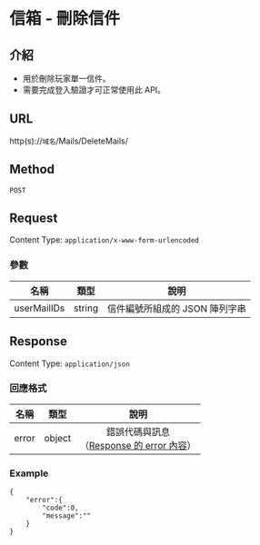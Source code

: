 # 信箱 - 刪除信件

## 介紹

- 用於刪除玩家單一信件。
- 需要完成登入驗證才可正常使用此 API。

## URL

http(s)://`域名`/Mails/DeleteMails/

## Method

`POST`

## Request

Content Type: `application/x-www-form-urlencoded`

### 參數
| 名稱 | 類型 | 說明 |
|:-:|:-:|:-:|
| userMailIDs | string | 信件編號所組成的 JSON 陣列字串  |

## Response

Content Type: `application/json`

### 回應格式

| 名稱 | 類型 | 說明 |
|:-:|:-:|:-:|
| error | object | 錯誤代碼與訊息<br>（[Response 的 error 內容](../response.md#error)） |

### Example

	{
	    "error":{
	        "code":0,
	        "message":""
	    }
	}